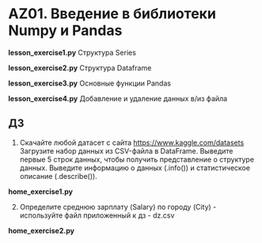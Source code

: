 # AZ01. Введение в библиотеки Numpy и Pandas

**lesson_exercise1.py**
Структура Series

**lesson_exercise2.py**
Структура Dataframe

**lesson_exercise3.py**
Основные функции Pandas

**lesson_exercise4.py**
Добавление и удаление данных в/из файла

## ДЗ
1. Скачайте любой датасет с сайта https://www.kaggle.com/datasets
Загрузите набор данных из CSV-файла в DataFrame.
Выведите первые 5 строк данных, чтобы получить представление о структуре данных.
Выведите информацию о данных (.info()) и статистическое описание (.describe()).

**home_exercise1.py**

2. Определите среднюю зарплату (Salary) по городу (City) - используйте файл приложенный к дз - dz.csv

**home_exercise2.py**